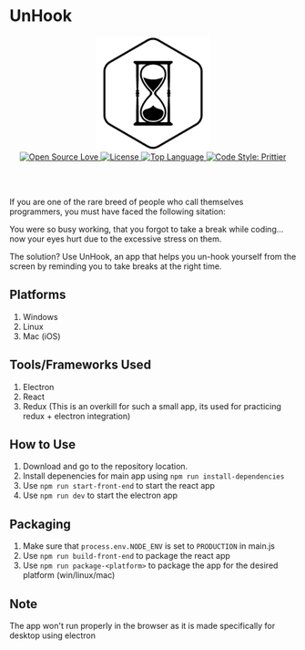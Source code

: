 # UnHook

<div align="center">
    <img src="./assets/img/logo-black.png" style="width: 200px" />
</div>

<div align="center">
    <a href="https://img.shields.io/badge/Open%20Source-%E2%9D%A4-red.svg">
        <img alt="Open Source Love" src="https://img.shields.io/badge/Open%20Source-%E2%9D%A4-red.svg">
    </a>
    <a href="https://img.shields.io/github/license/ruppysuppy/UnHook.svg">
        <img alt="License" src="https://img.shields.io/github/license/ruppysuppy/UnHook.svg">
    </a>
    <a href="https://img.shields.io/github/languages/top/ruppysuppy/UnHook.svg">
        <img alt="Top Language" src="https://img.shields.io/github/languages/top/ruppysuppy/UnHook.svg">
    </a>
    <a href="https://img.shields.io/badge/code_style-prettier-ff69b4.svg?style=flat-square">
        <img alt="Code Style: Prittier" src="https://img.shields.io/badge/code_style-prettier-ff69b4.svg?style=flat-square">
    </a>
</div>

<br><br>

If you are one of the rare breed of people who call themselves programmers, you must have faced the following sitation:

You were so busy working, that you forgot to take a break while coding... now your eyes hurt due to the excessive stress on them.

The solution? Use UnHook, an app that helps you un-hook yourself from the screen by reminding you to take breaks at the right time.

## Platforms

1. Windows
2. Linux
3. Mac (iOS)

## Tools/Frameworks Used

1. Electron
2. React
3. Redux (This is an overkill for such a small app, its used for practicing redux + electron integration)

## How to Use

1. Download and go to the repository location.
2. Install depenencies for main app using `npm run install-dependencies`
3. Use `npm run start-front-end` to start the react app
4. Use `npm run dev` to start the electron app

## Packaging

1. Make sure that `process.env.NODE_ENV` is set to `PRODUCTION` in main.js
2. Use `npm run build-front-end` to package the react app
3. Use `npm run package-<platform>` to package the app for the desired platform (win/linux/mac)

## Note

The app won't run properly in the browser as it is made specifically for desktop using electron
